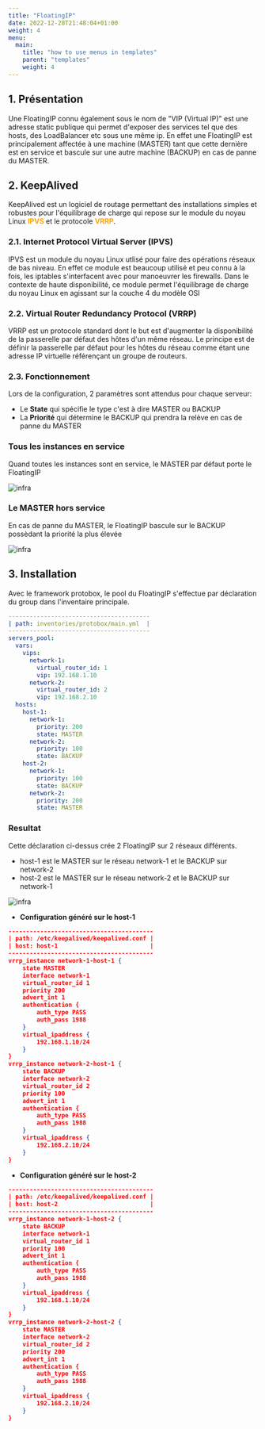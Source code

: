 ```yaml
---
title: "FloatingIP"
date: 2022-12-28T21:48:04+01:00
weight: 4
menu:
  main:
    title: "how to use menus in templates"
    parent: "templates"
    weight: 4
---
```

## 1. Présentation
Une FloatingIP connu également sous le nom de "VIP (Virtual IP)" est une adresse static publique qui permet d'exposer des services tel que des hosts, des LoadBalancer etc sous une même ip. En effet une FloatingIP est principalement affectée à une machine (MASTER) tant que cette dernière est en service et bascule sur une autre machine (BACKUP) en cas de panne du MASTER. 

## 2. KeepAlived
KeepAlived est un logiciel de routage permettant des installations simples et robustes pour l'équilibrage de charge qui repose sur le module du noyau Linux <span style="color:orange;font-weight:Bold">IPVS</span> et le protocole <span style="color:orange;font-weight:Bold">VRRP</span>.

### 2.1. Internet Protocol Virtual Server (IPVS)
IPVS est un module du noyau Linux utlisé pour faire des opérations réseaux de bas niveau. En effet ce module est beaucoup utilisé et peu connu à la fois, les iptables s'interfacent avec pour manoeuvrer les firewalls. Dans le contexte de haute disponibilité, ce module permet l'équilibrage de charge du noyau Linux en agissant sur la couche 4 du modèle OSI

### 2.2. Virtual Router Redundancy Protocol (VRRP)
VRRP est un protocole standard dont le but est d'augmenter la disponibilité de la passerelle par défaut des hôtes d'un même réseau. Le principe est de définir la passerelle par défaut pour les hôtes du réseau comme étant une adresse IP virtuelle référençant un groupe de routeurs.

### 2.3. Fonctionnement
Lors de la configuration, 2 paramètres sont attendus pour chaque serveur:
- Le **State** qui spécifie le type c'est à dire MASTER ou BACKUP
- La **Priorité** qui détermine le BACKUP qui prendra la relève en cas de panne du MASTER

### Tous les instances en service
Quand toutes les instances sont en service, le MASTER par défaut porte le FloatingIP

![infra](images/vip-1.png)
### Le MASTER hors service
En cas de panne du MASTER, le FloatingIP bascule sur le BACKUP possèdant la priorité la plus élevée

![infra](images/vip-2.png)

## 3. Installation
Avec le framework protobox, le pool du FloatingIP s'effectue par déclaration du group dans l'inventaire principale.

```yml
----------------------------------------
| path: inventories/protobox/main.yml  |
----------------------------------------
servers_pool:
  vars:
    vips:
      network-1:
        virtual_router_id: 1
        vip: 192.168.1.10
      network-2:
        virtual_router_id: 2
        vip: 192.168.2.10
  hosts:
    host-1:
      network-1:
        priority: 200
        state: MASTER
      network-2:
        priority: 100
        state: BACKUP
    host-2:
      network-1:
        priority: 100
        state: BACKUP
      network-2:
        priority: 200
        state: MASTER
```
### Resultat
Cette déclaration ci-dessus crée 2 FloatingIP sur 2 réseaux différents.
- host-1 est le MASTER sur le réseau network-1 et le BACKUP sur network-2
- host-2 est le MASTER sur le réseau network-2 et le BACKUP sur network-1

![infra](images/vip-3.png)


- **Configuration généré sur le host-1**
```json
-----------------------------------------
| path: /etc/keepalived/keepalived.conf |
| host: host-1                          |
-----------------------------------------
vrrp_instance network-1-host-1 {
    state MASTER
    interface network-1
    virtual_router_id 1
    priority 200
    advert_int 1
    authentication {
        auth_type PASS
        auth_pass 1988
    }
    virtual_ipaddress {
        192.168.1.10/24
    }
}
vrrp_instance network-2-host-1 {
    state BACKUP
    interface network-2
    virtual_router_id 2
    priority 100
    advert_int 1
    authentication {
        auth_type PASS
        auth_pass 1988
    }
    virtual_ipaddress {
        192.168.2.10/24
    }
}
```

- **Configuration généré sur le host-2**

```json
-----------------------------------------
| path: /etc/keepalived/keepalived.conf |
| host: host-2                          |
-----------------------------------------
vrrp_instance network-1-host-2 {
    state BACKUP
    interface network-1
    virtual_router_id 1
    priority 100
    advert_int 1
    authentication {
        auth_type PASS
        auth_pass 1988
    }
    virtual_ipaddress {
        192.168.1.10/24
    }
}
vrrp_instance network-2-host-2 {
    state MASTER
    interface network-2
    virtual_router_id 2
    priority 200
    advert_int 1
    authentication {
        auth_type PASS
        auth_pass 1988
    }
    virtual_ipaddress {
        192.168.2.10/24
    }
}
```
